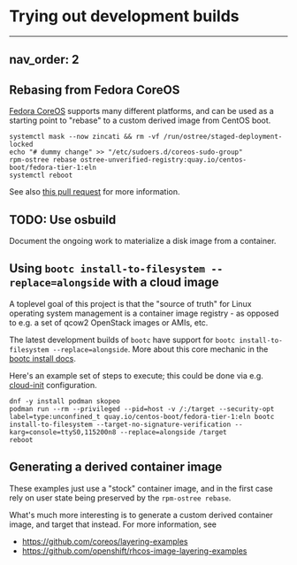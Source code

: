 # Trying out development builds

---
nav_order: 2
---

<!--
## Booting directly from KVM guest image

There's a provisional KVM guest image uploaded here:

<https://fedorapeople.org/~walters/cloud-init-base-eln-20231029.qcow2.zst>

You can run it using e.g. [virt-install](https://github.com/virt-manager/virt-manager/blob/main/man/virt-install.rst#--cloud-init)
and in general all the same techniques that work the Fedora Cloud Base or the
RHEL KVM guest image.

Once you've booted this, use e.g. `bootc update` to fetch updates.
-->

## Rebasing from Fedora CoreOS

[Fedora CoreOS](https://docs.fedoraproject.org/en-US/fedora-coreos/) supports
many different platforms, and can be used as a starting point to "rebase" to a
custom derived image from CentOS boot.

```shell
systemctl mask --now zincati && rm -vf /run/ostree/staged-deployment-locked
echo "# dummy change" >> "/etc/sudoers.d/coreos-sudo-group"
rpm-ostree rebase ostree-unverified-registry:quay.io/centos-boot/fedora-tier-1:eln
systemctl reboot
```

See also [this pull request][1] for more information.

## TODO: Use osbuild

Document the ongoing work to materialize a disk image from a container.

## Using `bootc install-to-filesystem --replace=alongside` with a cloud image

A toplevel goal of this project is that the "source of truth" for Linux
operating system management is a container image registry - as opposed to e.g. a
set of qcow2 OpenStack images or AMIs, etc.

The latest development builds of `bootc` have support for
`bootc install-to-filesystem --replace=alongside`.  More about this core
mechanic in the [bootc install docs](https://github.com/containers/bootc/blob/main/docs/install.md).

Here's an example set of steps to execute; this could be done via e.g.
[cloud-init](https://cloudinit.readthedocs.io/en/latest/reference/index.html)
configuration.

```shell
dnf -y install podman skopeo
podman run --rm --privileged --pid=host -v /:/target --security-opt label=type:unconfined_t quay.io/centos-boot/fedora-tier-1:eln bootc install-to-filesystem --target-no-signature-verification --karg=console=ttyS0,115200n8 --replace=alongside /target
reboot
```

## Generating a derived container image

These examples just use a "stock" container image, and in the first case rely on
user state being preserved by the `rpm-ostree rebase`.

What's much more interesting is to generate a custom derived container image,
and target that instead.  For more information, see

- <https://github.com/coreos/layering-examples>
- <https://github.com/openshift/rhcos-image-layering-examples>

[1]: https://github.com/coreos/fedora-coreos-docs/pull/540

